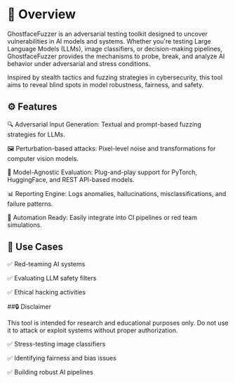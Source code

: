 # 🧠 Overview

GhostfaceFuzzer is an adversarial testing toolkit designed to uncover vulnerabilities in AI models and systems. Whether you're testing Large Language Models (LLMs), image classifiers, or decision-making pipelines, GhostfaceFuzzer provides the mechanisms to probe, break, and analyze AI behavior under adversarial and stress conditions.

Inspired by stealth tactics and fuzzing strategies in cybersecurity, this tool aims to reveal blind spots in model robustness, fairness, and safety.

## ⚙️ Features

🔍 Adversarial Input Generation: Textual and prompt-based fuzzing strategies for LLMs.

🖼️ Perturbation-based attacks: Pixel-level noise and transformations for computer vision models.

🧪 Model-Agnostic Evaluation: Plug-and-play support for PyTorch, HuggingFace, and REST API-based models.

📊 Reporting Engine: Logs anomalies, hallucinations, misclassifications, and failure patterns.

🦾 Automation Ready: Easily integrate into CI pipelines or red team simulations.

## 🎯 Use Cases

✅ Red-teaming AI systems

✅ Evaluating LLM safety filters

✅ Ethical hacking activities

##🔒 Disclaimer

This tool is intended for research and educational purposes only. Do not use it to attack or exploit systems without proper authorization.

✅ Stress-testing image classifiers

✅ Identifying fairness and bias issues

✅ Building robust AI pipelines
